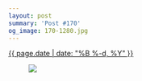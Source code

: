 ```yaml
---
layout: post
summary: 'Post #170'
og_image: 170-1280.jpg
---
```


<div class="post">
 <time>
  <a href="/170">
   {{ page.date | date: "%B %-d, %Y" }}
  </a>
 </time>
 <a href="/170">
  <figure data-taken="11/10/2013">
   <img sizes="(min-width: 700px) 50vw, calc(100vw - 2rem)" src="{{ site.assets_url }}/170-640.jpg" srcset="{{ site.assets_url }}/170-1280.jpg 1280w, {{ site.assets_url }}/170-960.jpg 960w, {{ site.assets_url }}/170-640.jpg 640w, {{ site.assets_url }}/170-320.jpg 320w"/>
  </figure>
 </a>
</div>
